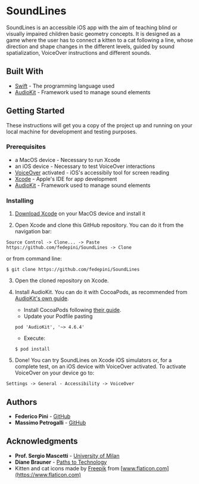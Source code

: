 # SoundLines

SoundLines is an accessible iOS app with the aim of teaching blind or visually impaired children basic geometry concepts. It is designed as a game where the user has to connect a kitten to a cat following a line, whose direction and shape changes in the different levels, guided by sound spatialization, VoiceOver instructions and different sounds.

## Built With

* [Swift](https://www.apple.com/swift/) - The programming language used
* [AudioKit](https://audiokit.io/) - Framework used to manage sound elements

## Getting Started

These instructions will get you a copy of the project up and running on your local machine for development and testing purposes.

### Prerequisites

* a MacOS device - Necessary to run Xcode
* an iOS device - Necessary to test VoiceOver interactions
* [VoiceOver](https://www.apple.com/accessibility/) activated - iOS's accessibily tool for screen reading
* [Xcode](https://developer.apple.com/xcode/) - Apple's IDE for app development
* [AudioKit](https://audiokit.io/) - Framework used to manage sound elements

### Installing

1. [Download Xcode](https://apps.apple.com/it/app/xcode/id497799835?mt=12) on your MacOS device and install it

2. Open Xcode and clone this GitHub repository. You can do it from the navigation bar:

```
Source Control -> Clone... -> Paste https://github.com/fedepini/SoundLines -> Clone
```

or from command line:

```
$ git clone https://github.com/fedepini/SoundLines
```

3. Open the cloned repository on Xcode.

4. Install AudioKit. You can do it with CocoaPods, as recommended from [AudioKit's own guide](https://audiokit.io/downloads/).
    * Install CocoaPods following [their guide](https://guides.cocoapods.org/using/getting-started.html).
    * Update your Podfile pasting

    ```
    pod 'AudioKit', '~> 4.6.4'
    ```
    * Execute:

    ```
    $ pod install
    ```

5. Done! You can try SoundLines on Xcode iOS simulators or, for a complete test, on an iOS device with VoiceOver activated. To activate VoiceOver on your device go to:

```
Settings -> General - Accessibility -> VoiceOver
```


## Authors

* **Federico Pini** - [GitHub](https://github.com/fedepini)
* **Massimo Petrogalli** - [GitHub](https://github.com/MassiPetro)

## Acknowledgments

* **Prof. Sergio Mascetti** - [University of Milan](https://homes.di.unimi.it/mascetti/Sergio_Mascetti_-_home_page/Home.html)
* **Diane Brauner** - [Paths to Technology](https://www.perkinselearning.org/users/diane-brauner)
* Kitten and cat icons made by [Freepik](https://www.freepik.com/home) from [www.flaticon.com](https://www.flaticon.com)
